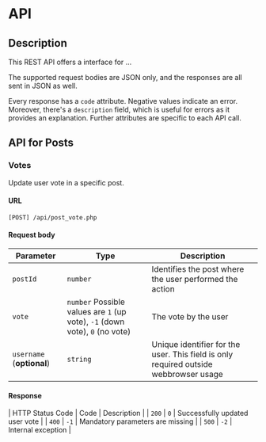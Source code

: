 # API

## Description

This REST API offers a interface for ...

The supported request bodies are JSON only, and the responses are all sent in JSON as well.

Every response has a `code` attribute. Negative values indicate an error. Moreover, there's a `description` field, which is useful for errors as it provides an explanation. Further attributes are specific to each API call.

## API for Posts

### Votes

Update user vote in a specific post.

#### URL

`[POST] /api/post_vote.php`

#### Request body

| Parameter | Type | Description | 
| --------- | ---- | ----------- |
| `postId`  | `number` | Identifies the post where the user performed the action |
| `vote`    | `number` Possible values are `1` (up vote), `-1` (down vote), `0` (no vote) | The vote by the user |
| `username` (**optional**) | `string` | Unique identifier for the user. This field is only required outside webbrowser usage |

#### Response

| HTTP Status Code | Code | Description |
| `200` | `0` | Successfully updated user vote |
| `400` | `-1` | Mandatory parameters are missing |
| `500` | `-2` | Internal exception |